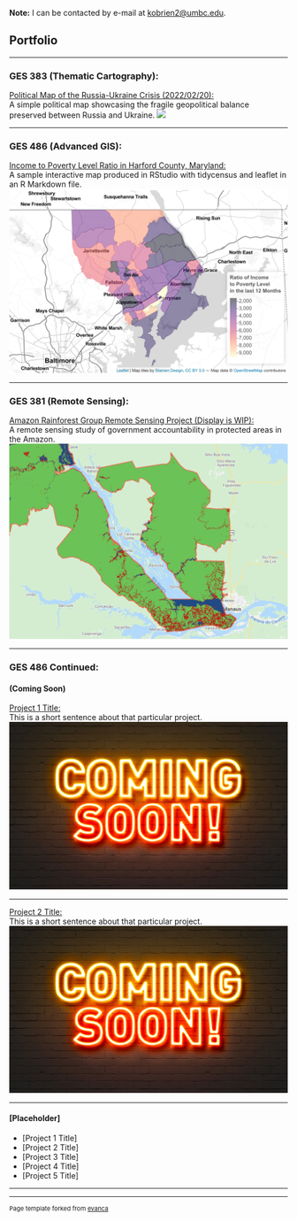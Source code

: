 **Note:** I can be contacted by e-mail at kobrien2@umbc.edu.

## Portfolio

---

### GES  383  (Thematic  Cartography): 

[Political Map of the Russia-Ukraine Crisis (2022/02/20):](/Project383/index) <br>
A simple political map showcasing the fragile geopolitical balance preserved between Russia and Ukraine.
[<img src="Project383/ukrainerussiaMAP.svg?raw=true"/>](/Project383/index)

---

### GES  486  (Advanced  GIS): 

[Income to Poverty Level Ratio in Harford County, Maryland:](/Project486.1/index) <br>
A sample interactive map produced in RStudio with tidycensus and leaflet in an R Markdown file.
[<img src="Project486.1/Screen Shot 2022-02-21 at 10.09.36 PM.png?raw=true"/>](/Project486.1/index)

---

### GES  381  (Remote  Sensing): 

[Amazon Rainforest Group Remote Sensing Project (Display is WIP):](/Project381/index) <br>
A remote sensing study of government accountability in protected areas in the Amazon. 
[<img src="Project381/Screen Shot 2022-02-14 at 11.14.42 PM.png?raw=true"/>](/Project381/index)

---

### GES  486  Continued:

#### (Coming Soon)
[Project 1 Title:](/Project486.2/index) <br>
This is a short sentence about that particular project.
[<img src="images/AdobeStock_139559217.jpeg?raw=true"/>](/Project486.2/index)

---
[Project 2 Title:](/Project486.3/index) <br>
This is a short sentence about that particular project.
[<img src="images/AdobeStock_139559217.jpeg?raw=true"/>](/Project486.3/index)

---
#### [Placeholder]

- [Project 1 Title]
- [Project 2 Title]
- [Project 3 Title]
- [Project 4 Title]
- [Project 5 Title]

---




---
<p style="font-size:11px">Page template forked from <a href="https://github.com/evanca/quick-portfolio">evanca</a></p>
<!-- Remove above link if you don't want to attibute -->
